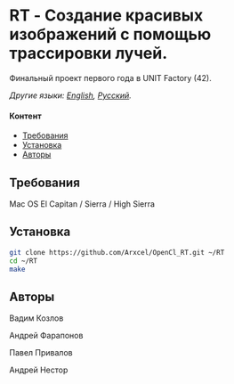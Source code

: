 # RT - Создание красивых изображений с помощью трассировки лучей.
Финальный проект первого года в UNIT Factory (42).

*Другие языки: [English](README.md), [Русский](README-ru.md).*

#### Контент

- [Требования](#требования)
- [Установка](#установка)
- [Авторы](#авторы)

## Требования

Mac OS El Capitan / Sierra / High Sierra

## Установка

```bash
git clone https://github.com/Arxcel/OpenCl_RT.git ~/RT
cd ~/RT
make
```
## Авторы

Вадим Козлов

Андрей Фарапонов

Павел Привалов

Андрей Нестор
